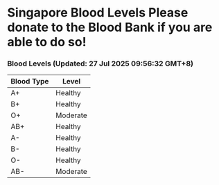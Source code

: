 Singapore Blood Levels
 Please donate to the Blood Bank if you are able to do so!
================================================================================================================================

### Blood Levels (Updated: 27 Jul 2025 09:56:32 GMT+8)
| Blood Type | Level     |
|------------|-----------|
| A+     | Healthy |
| B+     | Healthy |
| O+     | Moderate |
| AB+     | Healthy |
| A-     | Healthy |
| B-     | Healthy |
| O-     | Healthy |
| AB-     | Moderate |
